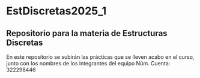 # EstDiscretas2025_1
## Repositorio para la materia de Estructuras Discretas
En este repositorio se subirán las prácticas que se lleven acabo en el curso, junto con los nombres de los integrantes del equipo
 Núm. Cuenta: 322298446
